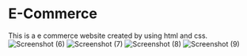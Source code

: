 # E-Commerce
This is a e commerce website created by using html and css.
![Screenshot (6)](https://github.com/hemanthhhhh/E-Commerce/assets/125850120/1bf62ec2-1f5e-4653-a882-3138f9a0a683)
![Screenshot (7)](https://github.com/hemanthhhhh/E-Commerce/assets/125850120/d1df203b-d1dd-4aa5-affb-4bfb3e102cf2)
![Screenshot (8)](https://github.com/hemanthhhhh/E-Commerce/assets/125850120/492d1d0a-c2ba-428d-986d-d1f60f59e5ac)
![Screenshot (9)](https://github.com/hemanthhhhh/E-Commerce/assets/125850120/77297188-03fb-4bae-8810-48b8054961bb)
